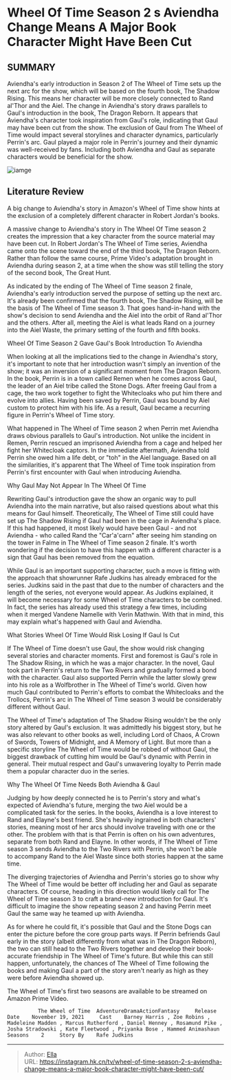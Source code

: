 # Wheel Of Time Season 2 s Aviendha Change Means A Major Book Character Might Have Been Cut


## SUMMARY 



  Aviendha&#39;s early introduction in Season 2 of The Wheel of Time sets up the next arc for the show, which will be based on the fourth book, The Shadow Rising. This means her character will be more closely connected to Rand al&#39;Thor and the Aiel.   The change in Aviendha&#39;s story draws parallels to Gaul&#39;s introduction in the book, The Dragon Reborn. It appears that Aviendha&#39;s character took inspiration from Gaul&#39;s role, indicating that Gaul may have been cut from the show.   The exclusion of Gaul from The Wheel of Time would impact several storylines and character dynamics, particularly Perrin&#39;s arc. Gaul played a major role in Perrin&#39;s journey and their dynamic was well-received by fans. Including both Aviendha and Gaul as separate characters would be beneficial for the show.  

![iamge](https://static1.srcdn.com/wordpress/wp-content/uploads/2023/11/screenshot-2023-11-24-at-11-36-24-pm-2.jpg)

## Literature Review

A big change to Aviendha&#39;s story in Amazon&#39;s Wheel of Time show hints at the exclusion of a completely different character in Robert Jordan&#39;s books.




A massive change to Aviendha&#39;s story in The Wheel Of Time season 2 creates the impression that a key character from the source material may have been cut. In Robert Jordan&#39;s The Wheel of Time series, Aviendha came onto the scene toward the end of the third book, The Dragon Reborn. Rather than follow the same course, Prime Video&#39;s adaptation brought in Aviendha during season 2, at a time when the show was still telling the story of the second book, The Great Hunt.




As indicated by the ending of The Wheel of Time season 2 finale, Aviendha&#39;s early introduction served the purpose of setting up the next arc. It&#39;s already been confirmed that the fourth book, The Shadow Rising, will be the basis of The Wheel of Time season 3. That goes hand-in-hand with the show&#39;s decision to send Aviendha and the Aiel into the orbit of Rand al&#39;Thor and the others. After all, meeting the Aiel is what leads Rand on a journey into the Aiel Waste, the primary setting of the fourth and fifth books.


 Wheel Of Time Season 2 Gave Gaul&#39;s Book Introduction To Aviendha 
          

When looking at all the implications tied to the change in Aviendha&#39;s story, it&#39;s important to note that her introduction wasn&#39;t simply an invention of the show; it was an inversion of a significant moment from The Dragon Reborn. In the book, Perrin is in a town called Remen when he comes across Gaul, the leader of an Aiel tribe called the Stone Dogs. After freeing Gaul from a cage, the two work together to fight the Whitecloaks who put him there and evolve into allies. Having been saved by Perrin, Gaul was bound by Aiel custom to protect him with his life. As a result, Gaul became a recurring figure in Perrin&#39;s Wheel of Time story.




What happened in The Wheel of Time season 2 when Perrin met Aviendha draws obvious parallels to Gaul&#39;s introduction. Not unlike the incident in Remen, Perrin rescued an imprisoned Aviendha from a cage and helped her fight her Whitecloak captors. In the immediate aftermath, Aviendha told Perrin she owed him a life debt, or &#34;toh&#34; in the Aiel language. Based on all the similarities, it&#39;s apparent that The Wheel of Time took inspiration from Perrin&#39;s first encounter with Gaul when introducing Aviendha.



 Why Gaul May Not Appear In The Wheel Of Time 
          

Rewriting Gaul&#39;s introduction gave the show an organic way to pull Aviendha into the main narrative, but also raised questions about what this means for Gaul himself. Theoretically, The Wheel of Time still could have set up The Shadow Rising if Gaul had been in the cage in Aviendha&#39;s place. If this had happened, it most likely would have been Gaul - and not Aviendha - who called Rand the &#34;Car&#39;a&#39;carn&#34; after seeing him standing on the tower in Falme in The Wheel of Time season 2 finale. It&#39;s worth wondering if the decision to have this happen with a different character is a sign that Gaul has been removed from the equation.




While Gaul is an important supporting character, such a move is fitting with the approach that showrunner Rafe Judkins has already embraced for the series. Judkins said in the past that due to the number of characters and the length of the series, not everyone would appear. As Judkins explained, it will become necessary for some Wheel of Time characters to be combined. In fact, the series has already used this strategy a few times, including when it merged Vandene Namelle with Verin Mathwin. With that in mind, this may explain what&#39;s happened with Gaul and Aviendha.



 What Stories Wheel Of Time Would Risk Losing If Gaul Is Cut 
          

If The Wheel of Time doesn&#39;t use Gaul, the show would risk changing several stories and character moments. First and foremost is Gaul&#39;s role in The Shadow Rising, in which he was a major character. In the novel, Gaul took part in Perrin&#39;s return to the Two Rivers and gradually formed a bond with the character. Gaul also supported Perrin while the latter slowly grew into his role as a Wolfbrother in The Wheel of Time&#39;s world. Given how much Gaul contributed to Perrin&#39;s efforts to combat the Whitecloaks and the Trollocs, Perrin&#39;s arc in The Wheel of Time season 3 would be considerably different without Gaul.




The Wheel of Time&#39;s adaptation of The Shadow Rising wouldn&#39;t be the only story altered by Gaul&#39;s exclusion. It was admittedly his biggest story, but he was also relevant to other books as well, including Lord of Chaos, A Crown of Swords, Towers of Midnight, and A Memory of Light. But more than a specific storyline The Wheel of Time would be robbed of without Gaul, the biggest drawback of cutting him would be Gaul&#39;s dynamic with Perrin in general. Their mutual respect and Gaul&#39;s unwavering loyalty to Perrin made them a popular character duo in the series.



 Why The Wheel Of Time Needs Both Aviendha &amp; Gaul 
          

Judging by how deeply connected he is to Perrin&#39;s story and what&#39;s expected of Aviendha&#39;s future, merging the two Aiel would be a complicated task for the series. In the books, Aviendha is a love interest to Rand and Elayne&#39;s best friend. She&#39;s heavily ingrained in both characters&#39; stories, meaning most of her arcs should involve traveling with one or the other. The problem with that is that Perrin is often on his own adventures, separate from both Rand and Elayne. In other words, if The Wheel of Time season 3 sends Aviendha to the Two Rivers with Perrin, she won&#39;t be able to accompany Rand to the Aiel Waste since both stories happen at the same time.




The diverging trajectories of Aviendha and Perrin&#39;s stories go to show why The Wheel of Time would be better off including her and Gaul as separate characters. Of course, heading in this direction would likely call for The Wheel of Time season 3 to craft a brand-new introduction for Gaul. It&#39;s difficult to imagine the show repeating season 2 and having Perrin meet Gaul the same way he teamed up with Aviendha.

As for where he could fit, it&#39;s possible that Gaul and the Stone Dogs can enter the picture before the core group parts ways. If Perrin befriends Gaul early in the story (albeit differently from what was in The Dragon Reborn), the two can still head to the Two Rivers together and develop their book-accurate friendship in The Wheel of Time&#39;s future. But while this can still happen, unfortunately, the chances of The Wheel of Time following the books and making Gaul a part of the story aren&#39;t nearly as high as they were before Aviendha showed up.



The Wheel of Time&#39;s first two seasons are available to be streamed on Amazon Prime Video.







              The Wheel of Time  AdventureDramaActionFantasy     Release Date    November 19, 2021     Cast    Barney Harris , Zoe Robins , Madeleine Madden , Marcus Rutherford , Daniel Henney , Rosamund Pike , Josha Stradowski , Kate Fleetwood , Priyanka Bose , Hammed Animashaun     Seasons    2     Story By    Rafe Judkins      


---

> Author: [Ella](https://instagram.hk.cn/)  
> URL: https://instagram.hk.cn/tv/wheel-of-time-season-2-s-aviendha-change-means-a-major-book-character-might-have-been-cut/  

